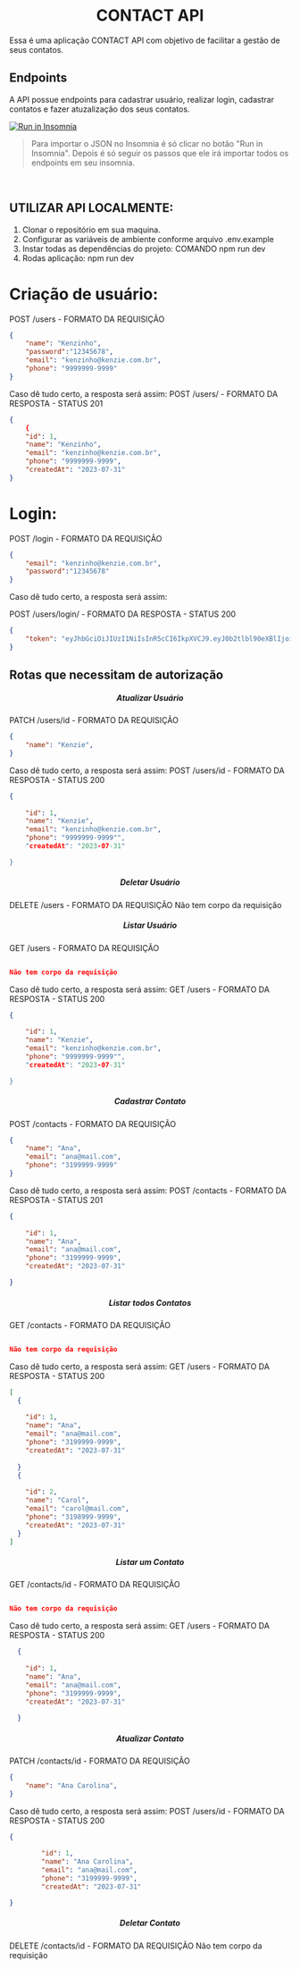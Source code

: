 <h1 align ='center'>CONTACT API</h1>

Essa é uma aplicação CONTACT API com objetivo de facilitar a gestão de seus contatos. 

## Endpoints
A API possue endpoints para cadastrar usuário, realizar login, cadastrar contatos e fazer atuzalização dos seus contatos.

<a href="https://insomnia.rest/run/?label=BookWise%20API&uri=https%3A%2F%2Fgithub.com%2FBookWise-API%2Fbookwise-api%2Fblob%2Fmain%2FBookWise_InsomniaProject" target="_blank"><img src="https://insomnia.rest/images/run.svg" alt="Run in Insomnia"></a>

<blockquote> Para importar o JSON no Insomnia é só clicar no botão "Run in Insomnia". Depois é só seguir os passos que ele irá importar todos os endpoints em seu insomnia.
</blockquote>
<br>

## UTILIZAR API LOCALMENTE:
1) Clonar o repositório em sua maquina.
2)  Configurar as variáveis de ambiente conforme arquivo .env.example
3)  Instar todas as dependências do projeto: COMANDO npm run dev
4)  Rodas aplicação: npm run dev



# Criação de usuário:

POST /users - FORMATO DA REQUISIÇÃO
<br>

```json
{
	"name": "Kenzinho",
	"password":"12345678",
	"email": "kenzinho@kenzie.com.br",
	"phone": "9999999-9999"
}
```
Caso dê tudo certo, a resposta será assim:
POST /users/  - FORMATO DA RESPOSTA - STATUS 201
```json
{
	{
	"id": 1,
	"name": "Kenzinho",
	"email": "kenzinho@kenzie.com.br",
	"phone": "9999999-9999",
	"createdAt": "2023-07-31"
}
```

# Login:

POST /login - FORMATO DA REQUISIÇÃO
```json
{
	"email": "kenzinho@kenzie.com.br",
	"password":"12345678"
}
```

Caso dê tudo certo, a resposta será assim:

POST /users/login/ - FORMATO DA RESPOSTA - STATUS 200
```json
{
	"token": "eyJhbGciOiJIUzI1NiIsInR5cCI6IkpXVCJ9.eyJ0b2tlbl90eXBlIjoiYWNjZXNzIiwiZXhwIjoxNjg5MTkwNTUyLCJpYXQiOjE2ODkxMDQxNTIsImp0aSI6IjhhY2Q5M2YwMTkxMTQ5NTU4M2E5YjA3YzI3YTU2MTM4IiwidXNlcl9pZCI6MX0.9Q0nQt6vQjO7H0JOT8Tio6qRvp0dfmH8uCoKkvkk5eI"
}
```

<h2>Rotas que necessitam de autorização</h2>

<h5 align ='center'>Atualizar Usuário</h3>

PATCH /users/id - FORMATO DA REQUISIÇÃO 

```json
{
  	"name": "Kenzie",
}
```

Caso dê tudo certo, a resposta será assim:
POST /users/id - FORMATO DA RESPOSTA - STATUS 200
```json
{
	
	"id": 1,
	"name": "Kenzie",
	"email": "kenzinho@kenzie.com.br",
	"phone": "9999999-9999"",
	"createdAt": "2023-07-31"

}

```

<h5 align ='center'>Deletar Usuário</h5>
DELETE /users - FORMATO DA REQUISIÇÃO
Não tem corpo da requisição


<h5 align ='center'>Listar Usuário</h5>
GET /users - FORMATO DA REQUISIÇÃO

```json

Não tem corpo da requisição

```

Caso dê tudo certo, a resposta será assim:
GET /users - FORMATO DA RESPOSTA - STATUS 200
```json
{
	
	"id": 1,
	"name": "Kenzie",
	"email": "kenzinho@kenzie.com.br",
	"phone": "9999999-9999"",
	"createdAt": "2023-07-31"

}

```

<h5 align ='center'>Cadastrar Contato</h5>
POST /contacts - FORMATO DA REQUISIÇÃO

```json
{
	"name": "Ana",
	"email": "ana@mail.com",
	"phone": "3199999-9999"
}
```
Caso dê tudo certo, a resposta será assim:
POST /contacts - FORMATO DA RESPOSTA - STATUS 201
```json
{
	
	"id": 1,
	"name": "Ana",
	"email": "ana@mail.com",
	"phone": "3199999-9999",
	"createdAt": "2023-07-31"

}

```

<h5 align ='center'>Listar todos Contatos</h5>
GET /contacts - FORMATO DA REQUISIÇÃO

```json

Não tem corpo da requisição

```

Caso dê tudo certo, a resposta será assim:
GET /users - FORMATO DA RESPOSTA - STATUS 200
```json
[
  {
  	
  	"id": 1,
  	"name": "Ana",
  	"email": "ana@mail.com",
  	"phone": "3199999-9999",
  	"createdAt": "2023-07-31"
  
  }
  {
  	
  	"id": 2,
  	"name": "Carol",
  	"email": "carol@mail.com",
  	"phone": "3198999-9999",
  	"createdAt": "2023-07-31"
  }
]
```


<h5 align ='center'>Listar um Contato</h5>
GET /contacts/id - FORMATO DA REQUISIÇÃO

```json

Não tem corpo da requisição

```

Caso dê tudo certo, a resposta será assim:
GET /users - FORMATO DA RESPOSTA - STATUS 200
```json
  {
  	
  	"id": 1,
  	"name": "Ana",
  	"email": "ana@mail.com",
  	"phone": "3199999-9999",
  	"createdAt": "2023-07-31"
  
  }
```


<h5 align ='center'>Atualizar Contato</h3>

PATCH /contacts/id - FORMATO DA REQUISIÇÃO 

```json
{
  	"name": "Ana Carolina",
}
```

Caso dê tudo certo, a resposta será assim:
POST /users/id - FORMATO DA RESPOSTA - STATUS 200
```json
{
	
        "id": 1,
        "name": "Ana Carolina",
        "email": "ana@mail.com",
        "phone": "3199999-9999",
        "createdAt": "2023-07-31"

}

```

<h5 align ='center'>Deletar Contato</h5>
DELETE /contacts/id - FORMATO DA REQUISIÇÃO
Não tem corpo da requisição


